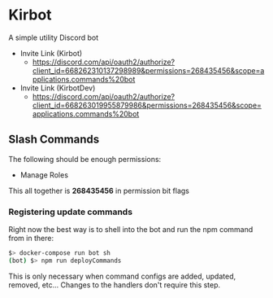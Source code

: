 # Kirbot

A simple utility Discord bot

- Invite Link (Kirbot)
  - https://discord.com/api/oauth2/authorize?client_id=668262310137298989&permissions=268435456&scope=applications.commands%20bot
- Invite Link (KirbotDev)
  - https://discord.com/api/oauth2/authorize?client_id=668263019955879986&permissions=268435456&scope=applications.commands%20bot

## Slash Commands

The following should be enough permissions:
 - Manage Roles

This all together is **268435456** in permission bit flags

### Registering update commands

Right now the best way is to shell into the bot and run the npm command from in there:

```sh
$> docker-compose run bot sh
(bot) $> npm run deployCommands
```

This is only necessary when command configs are added, updated, removed, etc... Changes to the handlers don't require this step.
